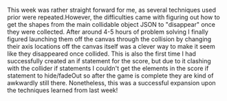 This week was rather straight forward for me, as several techniques used prior were repeated.However, the difficulties came with figuring out how to get the shapes from the main collidable object JSON to "disappear" once they were collected. After around 4-5 hours of problem solving I finally figured launching them off the canvas through the collision by changing their axis locations off the canvas itself was a clever way to make it seem like they disappeared once collided. This is also the first time I had successfully created an if statement for the score, but due to it clashing with the collider if statements I couldn't get the elements in the score if statement to hide/fadeOut so after the game is complete they are kind of awkwardly still there. Nonetheless, this was a successful expansion upon the techniques learned from last week!
